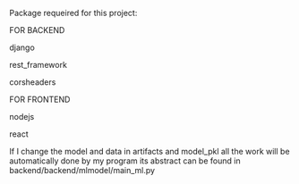 Package requeired for this project:

FOR BACKEND

django

rest_framework

corsheaders


FOR FRONTEND

nodejs

react

If I change the model and data in artifacts and model_pkl all the work will be automatically done by my program
its abstract can be found in backend/backend/mlmodel/main_ml.py
